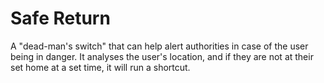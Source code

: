 # Safe Return

A "dead-man's switch" that can help alert authorities in case of the user being in danger. 
It analyses the user's location, and if they are not at their set home at a set time, it will run a shortcut.
